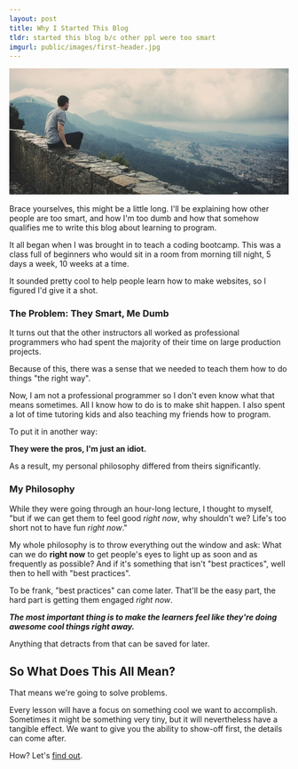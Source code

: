 ```yaml
---
layout: post
title: Why I Started This Blog
tldr: started this blog b/c other ppl were too smart
imgurl: public/images/first-header.jpg
---
```


![guy thinking, not me](/public/images/why-header.jpg)

<p class="message">
  Brace yourselves, this might be a little long. I'll be explaining how other people are too smart, and how I'm too dumb and how that somehow qualifies me to write this blog about learning to program.
</p>

It all began when I was brought in to teach a coding bootcamp. This was a class full of beginners who would sit in a room from morning till night, 5 days a week, 10 weeks at a time.

It sounded pretty cool to help people learn how to make websites, so I figured I'd give it a shot.

### The Problem: They Smart, Me Dumb

It turns out that the other instructors all worked as professional programmers who had spent the majority of their time on large production projects.

Because of this, there was a sense that we needed to teach them how to do things "the right way".

Now, I am not a professional programmer so I don't even know what that means sometimes. All I know how to do is to make shit happen. I also spent a lot of time tutoring kids and also teaching my friends how to program.

To put it in another way:

**They were the pros, I'm just an idiot.**

As a result, my personal philosophy differed from theirs significantly.

### My Philosophy

While they were going through an hour-long lecture, I thought to myself, "but if we can get them to feel good *right now*, why shouldn't we? Life's too short not to have fun *right now*."

My whole philosophy is to throw everything out the window and ask: What can we do **right now** to get people's eyes to light up as soon and as frequently as possible? And if it's something that isn't "best practices", well then to hell with "best practices".

To be frank, "best practices" can come later. That'll be the easy part, the hard part is getting them engaged *right now*.

***The most important thing is to make the learners feel like they're doing awesome cool things right away.***

Anything that detracts from that can be saved for later.

## So What Does This All Mean?

That means we're going to solve problems.

Every lesson will have a focus on something cool we want to accomplish. Sometimes it might be something very tiny, but it will nevertheless have a tangible effect. We want to give you the ability to show-off first, the details can come after.

How? Let's [find out](/lesson-zero-look-cool/).